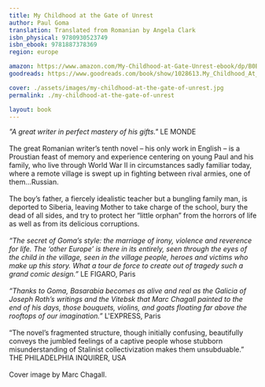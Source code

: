 ```yaml
---
title: My Childhood at the Gate of Unrest
author: Paul Goma
translation: Translated from Romanian by Angela Clark
isbn_physical: 9780930523749
isbn_ebook: 9781887378369
region: europe

amazon: https://www.amazon.com/My-Childhood-at-Gate-Unrest-ebook/dp/B0B69S2FDN/ref=sr_1_1?crid=3KD1HNY4QT708&keywords=goma+my+childhood+at+the+gate+of+unrest+ebook&qid=1662721256&s=books&sprefix=goma+my+childhood+at+the+gate+of+unrest+ebook%2Cstripbooks-intl-ship%2C118&sr=1-1
goodreads: https://www.goodreads.com/book/show/1028613.My_Childhood_At_The_Gate_Of_Unrest

cover: ./assets/images/my-childhood-at-the-gate-of-unrest.jpg
permalink: ./my-childhood-at-the-gate-of-unrest

layout: book
---
```

*"A great writer in perfect mastery of his gifts."* LE MONDE
<br><br>
The great Romanian writer’s tenth novel – his only work in English – is a Proustian feast of memory and experience centering on young Paul and his family, who live through World War II in circumstances sadly familiar today, where a remote village is swept up in fighting between rival armies, one of them...Russian.
 <br><br>
The boy’s father, a fiercely idealistic teacher but a bungling family man, is deported to Siberia, leaving Mother to take charge of the school, bury the dead of all sides, and try to protect her “little orphan” from the horrors of life as well as from its delicious corruptions.
<br><br>
*“The secret of Goma’s style: the marriage of irony, violence and reverence for life. The ‘other Europe’ is there in its entirely, seen through the eyes of the child in the village, seen in the village people, heroes and victims who make up this story. What a tour de force to create out of tragedy such a grand comic design.”*      LE FIGARO, Paris
<br><br>
*“Thanks to Goma, Basarabia becomes as alive and real as the Galicia of Joseph Roth’s writings and the Vitebsk that Marc Chagall painted to the end of his days, those bouquets, violins, and goats floating far above the rooftops of our imagination.”*  L'EXPRESS, Paris
<br><br>
 “The novel’s fragmented structure, though initially confusing, beautifully conveys the jumbled feelings of a captive people whose stubborn misunderstanding of Stalinist collectivization makes them unsubduable.”
THE PHILADELPHIA INQUIRER, USA
<br><br>
Cover image by Marc Chagall.
